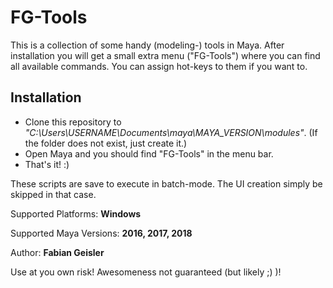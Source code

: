 # FG-Tools

This is a collection of some handy (modeling-) tools in Maya.
After installation you will get a small extra menu ("FG-Tools") where you can find all available commands.
You can assign hot-keys to them if you want to.

## Installation
* Clone this repository to *"C:\Users\USERNAME\Documents\maya\MAYA_VERSION\modules"*. 
  (If the folder does not exist, just create it.)
* Open Maya and you should find "FG-Tools" in the menu bar.
* That's it! :)

These scripts are save to execute in batch-mode.
The UI creation simply be skipped in that case.

Supported Platforms: **Windows**

Supported Maya Versions: **2016, 2017, 2018**

Author: **Fabian Geisler**

Use at you own risk! Awesomeness not guaranteed (but likely ;) )!
